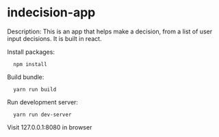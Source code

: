# indecision-app
Description:
  This is an app that helps make a decision, from a list of user input decisions. It is built in react.
  
Install packages:
```shell
  npm install
```
Build bundle:
``` shell
  yarn run build
  ```
Run development server:
```shell
  yarn run dev-server
```
Visit 127.0.0.1:8080 in browser
 
